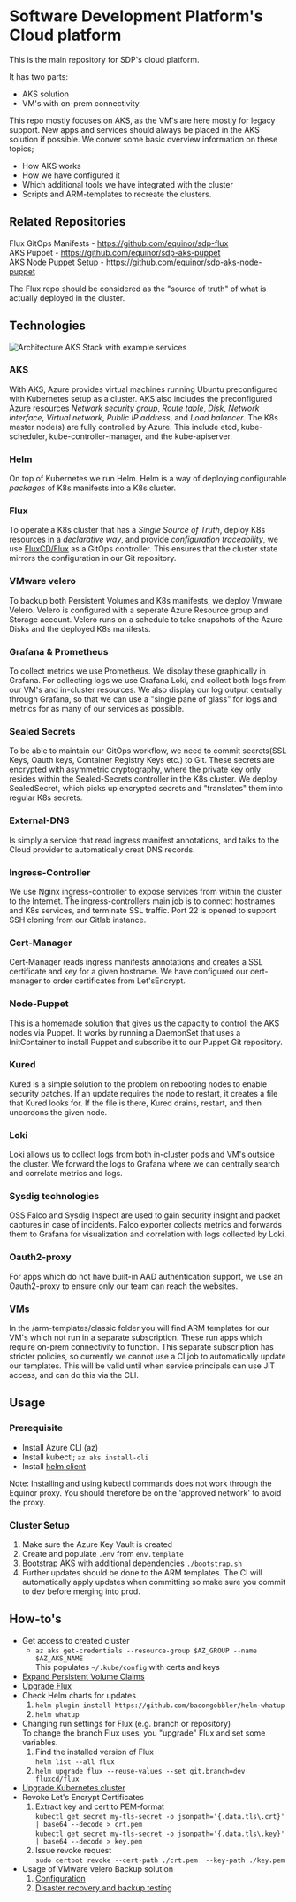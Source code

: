 # Software Development Platform's Cloud platform

This is the main repository for SDP's cloud platform.

It has two parts:
- AKS solution
- VM's with on-prem connectivity.

This repo mostly focuses on AKS, as the VM's are here mostly for legacy support. New apps and services should always be placed in the AKS solution if possible.
We conver some basic overview information on these topics;

- How AKS works
- How we have configured it
- Which additional tools we have integrated with the cluster
- Scripts and ARM-templates to recreate the clusters.

## Related Repositories

Flux GitOps Manifests - <https://github.com/equinor/sdp-flux>  
AKS Puppet - <https://github.com/equinor/sdp-aks-puppet>  
AKS Node Puppet Setup - <https://github.com/equinor/sdp-aks-node-puppet>

The Flux repo should be considered as the "source of truth" of what is actually deployed in the cluster.

## Technologies

![Architecture](/docs/sdp-aks.png)
AKS Stack with example services

### AKS

With AKS, Azure provides virtual machines running Ubuntu preconfigured with Kubernetes setup as a cluster. AKS also includes the preconfigured Azure resources _Network security group_, _Route table_, _Disk_, _Network interface_, _Virtual network_, _Public IP address_, and _Load balancer_. The K8s master node(s) are fully controlled by Azure. This include etcd, kube-scheduler, kube-controller-manager, and the kube-apiserver.

### Helm

On top of Kubernetes we run Helm. Helm is a way of deploying configurable _packages_ of K8s manifests into a K8s cluster.

### Flux

To operate a K8s cluster that has a _Single Source of Truth_, deploy K8s resources in a _declarative way_, and provide _configuration traceability_, we use [FluxCD/Flux](https://github.com/fluxcd/flux) as a GitOps controller. This ensures that the cluster state mirrors the configuration in our Git repository.

### VMware velero

To backup both Persistent Volumes and K8s manifests, we deploy Vmware Velero. Velero is configured with a seperate Azure Resource group and Storage account. Velero runs on a schedule to take snapshots of the Azure Disks and the deployed K8s manifests.

### Grafana & Prometheus
To collect metrics we use Prometheus. We display these graphically in Grafana. For collecting logs we use Grafana Loki, and collect both logs from our VM's and in-cluster resources. We also display our log output centrally through Grafana, so that we can use a "single pane of glass" for logs and metrics for as many of our services as possible.

### Sealed Secrets

To be able to maintain our GitOps workflow, we need to commit secrets(SSL Keys, Oauth keys, Container Registry Keys etc.) to Git. These secrets are encrypted with asymmetric cryptography, where the private key only resides within the Sealed-Secrets controller in the K8s cluster. We deploy SealedSecret, which picks up encrypted secrets and "translates" them into regular K8s secrets.

### External-DNS

Is simply a service that read ingress manifest annotations, and talks to the Cloud provider to automatically creat DNS records.

### Ingress-Controller

We use Nginx ingress-controller to expose services from within the cluster to the Internet. The ingress-controllers main job is to connect hostnames and K8s services, and terminate SSL traffic. Port 22 is opened to support SSH cloning from our Gitlab instance.

### Cert-Manager

Cert-Manager reads ingress manifests annotations and creates a SSL certificate and key for a given hostname. We have configured our cert-manager to order certificates from Let'sEncrypt.

### Node-Puppet

This is a homemade solution that gives us the capacity to controll the AKS nodes via Puppet. It works by running a DaemonSet that uses a InitContainer to install Puppet and subscribe it to our Puppet Git repository.

### Kured

Kured is a simple solution to the problem on rebooting nodes to enable security patches. If an update requires the node to restart, it creates a file that Kured looks for. If the file is there, Kured drains, restart, and then uncordons the given node.

### Loki

Loki allows us to collect logs from both in-cluster pods and VM's outside the cluster. We forward the logs to Grafana where we can centrally search and correlate metrics and logs.

### Sysdig technologies

OSS Falco and Sysdig Inspect are used to gain security insight and packet captures in case of incidents. Falco exporter collects metrics and forwards them to Grafana for visualization and correlation with logs collected by Loki.

### Oauth2-proxy
For apps which do not have built-in AAD authentication support, we use an Oauth2-proxy to ensure only our team can reach the websites.

### VMs

In the /arm-templates/classic folder you will find ARM templates for our VM's which not run in a separate subscription. These run apps which require on-prem connectivity to function. This separate subscription has stricter policies, so currently we cannot use a CI job to automatically update our templates. This will be valid until when service principals can use JiT access, and can do this via the CLI.

## Usage

### Prerequisite

- Install Azure CLI (az)
- Install kubectl; `az aks install-cli`
- Install [helm client](https://helm.sh/docs/intro/install/)  

Note: Installing and using kubectl commands does not work through the Equinor proxy. You should therefore be on the 'approved network' to avoid the proxy.

### Cluster Setup

1. Make sure the Azure Key Vault is created
2. Create and populate `.env` from `env.template`
3. Bootstrap AKS with additional dependencies `./bootstrap.sh`
4. Further updates should be done to the ARM templates. The CI will automatically apply updates when committing so make sure you commit to dev before merging into prod.
  
## How-to's

- Get access to created cluster
  - `az aks get-credentials --resource-group $AZ_GROUP --name $AZ_AKS_NAME`  
  This populates `~/.kube/config` with certs and keys
- [Expand Persistent Volume Claims](https://kubernetes.io/docs/concepts/storage/persistent-volumes/#expanding-persistent-volumes-claims)
- [Upgrade Flux](/docs/upgrade-flux.md)
- Check Helm charts for updates
  1. `helm plugin install https://github.com/bacongobbler/helm-whatup` 
  2. `helm whatup`
- Changing run settings for Flux (e.g. branch or repository)  
To change the branch Flux uses, you "upgrade" Flux and set some variables.
  1. Find the installed version of Flux  
  `helm list --all flux`  
  2. `helm upgrade flux --reuse-values --set git.branch=dev fluxcd/flux`
- [Upgrade Kubernetes cluster](/docs/upgrade-kubernetes-cluster.md)
- Revoke Let's Encrypt Certificates
  1. Extract key and cert to PEM-format  
 `kubectl get secret my-tls-secret -o jsonpath='{.data.tls\.crt}' | base64 --decode > crt.pem`  
 `kubectl get secret my-tls-secret -o jsonpath='{.data.tls\.key}' | base64 --decode > key.pem`
  2. Issue revoke request  
  `sudo certbot revoke --cert-path ./crt.pem  --key-path ./key.pem`
- Usage of VMware velero Backup solution
  1. [Configuration](/docs/velero.md)
  2. [Disaster recovery and backup testing](/docs/velero-backup-routine.md)
